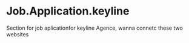 # Job.Application.keyline
Section for job aplicationfor keyline Agence, wanna connetc these two websites
